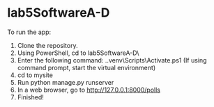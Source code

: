 # lab5SoftwareA-D

To run the app: 

1. Clone the repository. 
2. Using PowerShell, cd to lab5SoftwareA-D\
3. Enter the following command: .\.venv\Scripts\Activate.ps1 (If using command prompt, start the virtual environment)
4. cd to mysite
5. Run python manage.py runserver
6. In a web browser, go to http://127.0.0.1:8000/polls
7. Finished!
